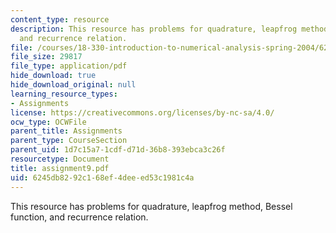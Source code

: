 ```yaml
---
content_type: resource
description: This resource has problems for quadrature, leapfrog method, Bessel function,
  and recurrence relation.
file: /courses/18-330-introduction-to-numerical-analysis-spring-2004/6245db8292c168ef4deeed53c1981c4a_assignment9.pdf
file_size: 29817
file_type: application/pdf
hide_download: true
hide_download_original: null
learning_resource_types:
- Assignments
license: https://creativecommons.org/licenses/by-nc-sa/4.0/
ocw_type: OCWFile
parent_title: Assignments
parent_type: CourseSection
parent_uid: 1d7c15a7-1cdf-d71d-36b8-393ebca3c26f
resourcetype: Document
title: assignment9.pdf
uid: 6245db82-92c1-68ef-4dee-ed53c1981c4a
---
```

This resource has problems for quadrature, leapfrog method, Bessel function, and recurrence relation.